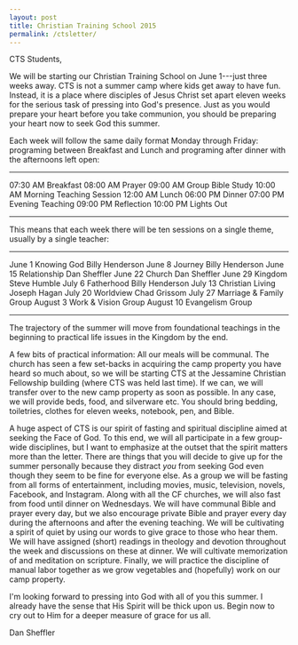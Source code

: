 ```yaml
---
layout: post
title: Christian Training School 2015
permalink: /ctsletter/
---
```


CTS Students,

We will be starting our Christian Training School on June 1---just three weeks away.  CTS is not a summer camp where kids get away to have fun.  Instead, it is a place where disciples of Jesus Christ set apart eleven weeks for the serious task of pressing into God's presence.  Just as you would prepare your heart before you take communion, you should be preparing your heart now to seek God this summer.

Each week will follow the same daily format Monday through Friday: programing between Breakfast and Lunch and programing after dinner with the afternoons left open:

--------------- -------------------------------------------------------
07:30 AM        Breakfast
08:00 AM        Prayer
09:00 AM        Group Bible Study
10:00 AM        Morning Teaching Session
12:00 AM        Lunch
06:00 PM        Dinner
07:00 PM        Evening Teaching
09:00 PM        Reflection
10:00 PM        Lights Out
--------------- -------------------------------------------------------

This means that each week there will be ten sessions on a single theme, usually by a single teacher:

--------------- ------------------- ----------------------------
June 1          Knowing God         Billy Henderson
June 8          Journey             Billy Henderson
June 15         Relationship        Dan Sheffler
June 22         Church              Dan Sheffler
June 29         Kingdom             Steve Humble
July 6          Fatherhood          Billy Henderson
July 13         Christian Living    Joseph Hagan
July 20         Worldview           Chad Grissom
July 27         Marriage & Family   Group
August 3        Work & Vision       Group
August 10       Evangelism          Group
--------------- ------------------- -----------------------------------

The trajectory of the summer will move from foundational teachings in the beginning to practical life issues in the Kingdom by the end.

A few bits of practical information:  All our meals will be communal.  The church has seen a few set-backs in acquiring the camp property you have heard so much about, so we will be starting CTS at the Jessamine Christian Fellowship building (where CTS was held last time).  If we can, we will transfer over to the new camp property as soon as possible.  In any case, we will provide beds, food, and silverware etc.  You should bring bedding, toiletries, clothes for eleven weeks, notebook, pen, and Bible.

A huge aspect of CTS is our spirit of fasting and spiritual discipline aimed at seeking the Face of God.  To this end, we will all participate in a few group-wide disciplines, but I want to emphasize at the outset that the spirit matters more than the letter.  There are things that you will decide to give up for the summer personally because they distract *you* from seeking God even though they seem to be fine for everyone else.  As a group we will be fasting from all forms of entertainment, including movies, music, television, novels, Facebook, and Instagram.  Along with all the CF churches, we will also fast from food until dinner on Wednesdays.  We will have communal Bible and prayer every day, but we also encourage private Bible and prayer every day during the afternoons and after the evening teaching.  We will be cultivating a spirit of quiet by using our words to give grace to those who hear them.  We will have assigned (short) readings in theology and devotion throughout the week and discussions on these at dinner.  We will cultivate memorization of and meditation on scripture.  Finally, we will practice the discipline of manual labor together as we grow vegetables and (hopefully) work on our camp property.

I'm looking forward to pressing into God with all of you this summer.  I already have the sense that His Spirit will be thick upon us.  Begin now to cry out to Him for a deeper measure of grace for us all.

Dan Sheffler